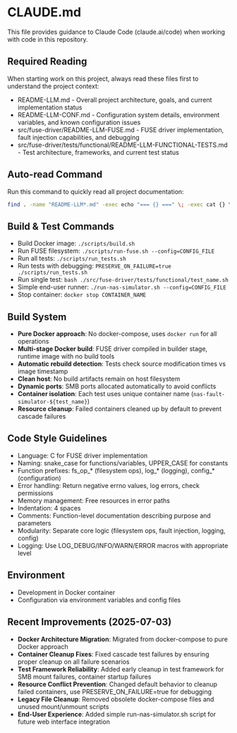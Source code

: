 # CLAUDE.md

This file provides guidance to Claude Code (claude.ai/code) when working with code in this repository.

## Required Reading
When starting work on this project, always read these files first to understand the project context:
- README-LLM.md - Overall project architecture, goals, and current implementation status
- README-LLM-CONF.md - Configuration system details, environment variables, and known configuration issues
- src/fuse-driver/README-LLM-FUSE.md - FUSE driver implementation, fault injection capabilities, and debugging
- src/fuse-driver/tests/functional/README-LLM-FUNCTIONAL-TESTS.md - Test architecture, frameworks, and current test status

## Auto-read Command
Run this command to quickly read all project documentation:
```bash
find . -name "README-LLM*.md" -exec echo "=== {} ===" \; -exec cat {} \;
```

## Build & Test Commands
- Build Docker image: `./scripts/build.sh`
- Run FUSE filesystem: `./scripts/run-fuse.sh --config=CONFIG_FILE`
- Run all tests: `./scripts/run_tests.sh`
- Run tests with debugging: `PRESERVE_ON_FAILURE=true ./scripts/run_tests.sh`
- Run single test: `bash ./src/fuse-driver/tests/functional/test_name.sh`
- Simple end-user runner: `./run-nas-simulator.sh --config=CONFIG_FILE`
- Stop container: `docker stop CONTAINER_NAME`

## Build System
- **Pure Docker approach**: No docker-compose, uses `docker run` for all operations
- **Multi-stage Docker build**: FUSE driver compiled in builder stage, runtime image with no build tools
- **Automatic rebuild detection**: Tests check source modification times vs image timestamp
- **Clean host**: No build artifacts remain on host filesystem
- **Dynamic ports**: SMB ports allocated automatically to avoid conflicts
- **Container isolation**: Each test uses unique container name (`nas-fault-simulator-${test_name}`)
- **Resource cleanup**: Failed containers cleaned up by default to prevent cascade failures

## Code Style Guidelines
- Language: C for FUSE driver implementation
- Naming: snake_case for functions/variables, UPPER_CASE for constants
- Function prefixes: fs_op_* (filesystem ops), log_* (logging), config_* (configuration)
- Error handling: Return negative errno values, log errors, check permissions
- Memory management: Free resources in error paths
- Indentation: 4 spaces
- Comments: Function-level documentation describing purpose and parameters
- Modularity: Separate core logic (filesystem ops, fault injection, logging, config)
- Logging: Use LOG_DEBUG/INFO/WARN/ERROR macros with appropriate level

## Environment
- Development in Docker container
- Configuration via environment variables and config files

## Recent Improvements (2025-07-03)
- **Docker Architecture Migration**: Migrated from docker-compose to pure Docker approach
- **Container Cleanup Fixes**: Fixed cascade test failures by ensuring proper cleanup on all failure scenarios
- **Test Framework Reliability**: Added early cleanup in test framework for SMB mount failures, container startup failures
- **Resource Conflict Prevention**: Changed default behavior to cleanup failed containers, use PRESERVE_ON_FAILURE=true for debugging
- **Legacy File Cleanup**: Removed obsolete docker-compose files and unused mount/unmount scripts
- **End-User Experience**: Added simple run-nas-simulator.sh script for future web interface integration